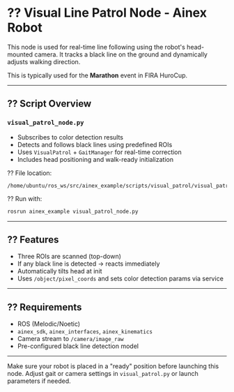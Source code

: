 # ?? Visual Line Patrol Node - Ainex Robot

This node is used for real-time line following using the robot's head-mounted camera. It tracks a black line on the ground and dynamically adjusts walking direction.

This is typically used for the **Marathon** event in FIRA HuroCup.

---

## ?? Script Overview

### `visual_patrol_node.py`

- Subscribes to color detection results
- Detects and follows black lines using predefined ROIs
- Uses `VisualPatrol` + `GaitManager` for real-time correction
- Includes head positioning and walk-ready initialization

?? File location:
```
/home/ubuntu/ros_ws/src/ainex_example/scripts/visual_patrol/visual_patrol_node.py
```

?? Run with:
```bash
rosrun ainex_example visual_patrol_node.py
```

---

## ?? Features

- Three ROIs are scanned (top-down)
- If any black line is detected → reacts immediately
- Automatically tilts head at init
- Uses `/object/pixel_coords` and sets color detection params via service

---

## ?? Requirements

- ROS (Melodic/Noetic)
- `ainex_sdk`, `ainex_interfaces`, `ainex_kinematics`
- Camera stream to `/camera/image_raw`
- Pre-configured black line detection model

---

Make sure your robot is placed in a "ready" position before launching this node. Adjust gait or camera settings in `visual_patrol.py` or launch parameters if needed.
